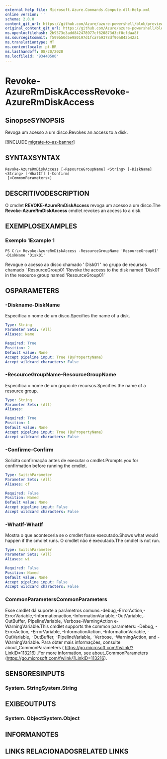 ```yaml
---
external help file: Microsoft.Azure.Commands.Compute.dll-Help.xml
online version: ''
schema: 2.0.0
content_git_url: https://github.com/Azure/azure-powershell/blob/preview/src/ResourceManager/Compute/Stack/Commands.Compute/help/Revoke-AzureRmDiskAccess.md
original_content_git_url: https://github.com/Azure/azure-powershell/blob/preview/src/ResourceManager/Compute/Stack/Commands.Compute/help/Revoke-AzureRmDiskAccess.md
ms.openlocfilehash: 2b9573e3add842478977cf620873d3cf0cfdaa8f
ms.sourcegitcommit: f599b50d5e980197d1fca769378df90a842b42a1
ms.translationtype: MT
ms.contentlocale: pt-BR
ms.lasthandoff: 08/20/2020
ms.locfileid: "93440500"
---
```

# <span data-ttu-id="18c82-101">Revoke-AzureRmDiskAccess</span><span class="sxs-lookup"><span data-stu-id="18c82-101">Revoke-AzureRmDiskAccess</span></span>

## <span data-ttu-id="18c82-102">Sinopse</span><span class="sxs-lookup"><span data-stu-id="18c82-102">SYNOPSIS</span></span>
<span data-ttu-id="18c82-103">Revoga um acesso a um disco.</span><span class="sxs-lookup"><span data-stu-id="18c82-103">Revokes an access to a disk.</span></span>

[!INCLUDE [migrate-to-az-banner](../../includes/migrate-to-az-banner.md)]

## <span data-ttu-id="18c82-104">SYNTAX</span><span class="sxs-lookup"><span data-stu-id="18c82-104">SYNTAX</span></span>

```
Revoke-AzureRmDiskAccess [-ResourceGroupName] <String> [-DiskName] <String> [-WhatIf] [-Confirm]
 [<CommonParameters>]
```

## <span data-ttu-id="18c82-105">DESCRITIVO</span><span class="sxs-lookup"><span data-stu-id="18c82-105">DESCRIPTION</span></span>
<span data-ttu-id="18c82-106">O cmdlet **REVOKE-AzureRmDiskAccess** revoga um acesso a um disco.</span><span class="sxs-lookup"><span data-stu-id="18c82-106">The **Revoke-AzureRmDiskAccess** cmdlet revokes an access to a disk.</span></span>

## <span data-ttu-id="18c82-107">EXEMPLOS</span><span class="sxs-lookup"><span data-stu-id="18c82-107">EXAMPLES</span></span>

### <span data-ttu-id="18c82-108">Exemplo 1</span><span class="sxs-lookup"><span data-stu-id="18c82-108">Example 1</span></span>
```
PS C:\> Revoke-AzureRmDiskAccess -ResourceGroupName 'ResourceGroup01' -DiskName 'Disk01'
```

<span data-ttu-id="18c82-109">Revogue o acesso ao disco chamado ' Disk01 ' no grupo de recursos chamado ' ResourceGroup01 '</span><span class="sxs-lookup"><span data-stu-id="18c82-109">Revoke the access to the disk named 'Disk01' in the resource group named 'ResourceGroup01'</span></span>

## <span data-ttu-id="18c82-110">OS</span><span class="sxs-lookup"><span data-stu-id="18c82-110">PARAMETERS</span></span>

### <span data-ttu-id="18c82-111">-Diskname</span><span class="sxs-lookup"><span data-stu-id="18c82-111">-DiskName</span></span>
<span data-ttu-id="18c82-112">Especifica o nome de um disco.</span><span class="sxs-lookup"><span data-stu-id="18c82-112">Specifies the name of a disk.</span></span>

```yaml
Type: String
Parameter Sets: (All)
Aliases: Name

Required: True
Position: 2
Default value: None
Accept pipeline input: True (ByPropertyName)
Accept wildcard characters: False
```

### <span data-ttu-id="18c82-113">-ResourceGroupName</span><span class="sxs-lookup"><span data-stu-id="18c82-113">-ResourceGroupName</span></span>
<span data-ttu-id="18c82-114">Especifica o nome de um grupo de recursos.</span><span class="sxs-lookup"><span data-stu-id="18c82-114">Specifies the name of a resource group.</span></span>

```yaml
Type: String
Parameter Sets: (All)
Aliases: 

Required: True
Position: 1
Default value: None
Accept pipeline input: True (ByPropertyName)
Accept wildcard characters: False
```

### <span data-ttu-id="18c82-115">-Confirme</span><span class="sxs-lookup"><span data-stu-id="18c82-115">-Confirm</span></span>
<span data-ttu-id="18c82-116">Solicita confirmação antes de executar o cmdlet.</span><span class="sxs-lookup"><span data-stu-id="18c82-116">Prompts you for confirmation before running the cmdlet.</span></span>

```yaml
Type: SwitchParameter
Parameter Sets: (All)
Aliases: cf

Required: False
Position: Named
Default value: None
Accept pipeline input: False
Accept wildcard characters: False
```

### <span data-ttu-id="18c82-117">-WhatIf</span><span class="sxs-lookup"><span data-stu-id="18c82-117">-WhatIf</span></span>
<span data-ttu-id="18c82-118">Mostra o que aconteceria se o cmdlet fosse executado.</span><span class="sxs-lookup"><span data-stu-id="18c82-118">Shows what would happen if the cmdlet runs.</span></span> <span data-ttu-id="18c82-119">O cmdlet não é executado.</span><span class="sxs-lookup"><span data-stu-id="18c82-119">The cmdlet is not run.</span></span>

```yaml
Type: SwitchParameter
Parameter Sets: (All)
Aliases: wi

Required: False
Position: Named
Default value: None
Accept pipeline input: False
Accept wildcard characters: False
```

### <span data-ttu-id="18c82-120">CommonParameters</span><span class="sxs-lookup"><span data-stu-id="18c82-120">CommonParameters</span></span>
<span data-ttu-id="18c82-121">Esse cmdlet dá suporte a parâmetros comuns:-debug,-ErrorAction,-ErrorVariable,-Informationaction,-InformationVariable,-OutVariable,-OutBuffer,-PipelineVariable,-Verbose-WarningAction e-WarningVariable.</span><span class="sxs-lookup"><span data-stu-id="18c82-121">This cmdlet supports the common parameters: -Debug, -ErrorAction, -ErrorVariable, -InformationAction, -InformationVariable, -OutVariable, -OutBuffer, -PipelineVariable, -Verbose, -WarningAction, and -WarningVariable.</span></span> <span data-ttu-id="18c82-122">Para obter mais informações, consulte about_CommonParameters ( https://go.microsoft.com/fwlink/?LinkID=113216) .</span><span class="sxs-lookup"><span data-stu-id="18c82-122">For more information, see about_CommonParameters (https://go.microsoft.com/fwlink/?LinkID=113216).</span></span>

## <span data-ttu-id="18c82-123">SENSORES</span><span class="sxs-lookup"><span data-stu-id="18c82-123">INPUTS</span></span>

### <span data-ttu-id="18c82-124">System. String</span><span class="sxs-lookup"><span data-stu-id="18c82-124">System.String</span></span>

## <span data-ttu-id="18c82-125">EXIBE</span><span class="sxs-lookup"><span data-stu-id="18c82-125">OUTPUTS</span></span>

### <span data-ttu-id="18c82-126">System. Object</span><span class="sxs-lookup"><span data-stu-id="18c82-126">System.Object</span></span>

## <span data-ttu-id="18c82-127">INFORMA</span><span class="sxs-lookup"><span data-stu-id="18c82-127">NOTES</span></span>

## <span data-ttu-id="18c82-128">LINKS RELACIONADOS</span><span class="sxs-lookup"><span data-stu-id="18c82-128">RELATED LINKS</span></span>

